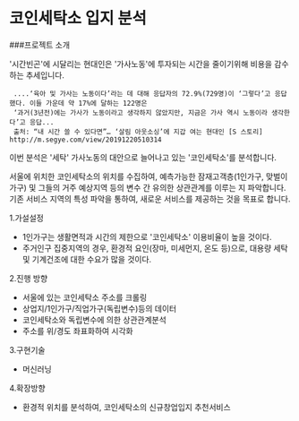 # 코인세탁소 입지 분석 

###프로젝트 소개

'시간빈곤'에 시달리는 현대인은 '가사노동'에 투자되는 시간을 줄이기위해 비용을 감수하는 추세입니다.

     ....‘육아 및 가사는 노동이다’라는 데 대해 응답자의 72.9%(729명)이 ‘그렇다’고 응답했다. 이들 가운데 약 17%에 달하는 122명은               
     ‘과거(3년전)에는 가사가 노동이라고 생각하지 않았지만, 지금은 가사 역시 노동이라 생각한다’고 응답...
     출처: “내 시간 쓸 수 있다면”… ‘살림 아웃소싱’에 지갑 여는 현대인 [S 스토리] http://m.segye.com/view/20191220510314


이번 분석은 '세탁' 가사노동의 대안으로 늘어나고 있는 '코인세탁소'를 분석합니다.

서울에 위치한 코인세탁소의 위치를 수집하여, 예측가능한 잠재고객층(1인가구, 맞벌이가구) 및 그들의 거주 예상지역 등의 변수 간 유의한 상관관계를 이루는 지 파악합니다. 기존 서비스 지역의 특성 파악을 통하여, 새로운 서비스를 제공하는 것을 목표로 합니다.


1.가설설정
- 1인가구는 생활면적과 시간의 제한으로 '코인세탁소' 이용비율이 높을 것이다.
- 주거인구 집중지역의 경우, 환경적 요인(장마, 미세먼지, 온도 등)으로, 대용량 세탁 및 기계건조에 대한 수요가 많을 것이다.

2.진행 방향
- 서울에 있는 코인세탁소 주소를 크롤링
- 상업지/1인가구/직업가구(독립변수)등의 데이터 
- 코인세탁소와 독립변수에 의한 상관관계분석
- 주소를 위/경도 좌표화하여 시각화

3.구현기술
- 머신러닝

4.확장방향
- 환경적 위치를 분석하여, 코인세탁소의 신규창업입지 추천서비스
